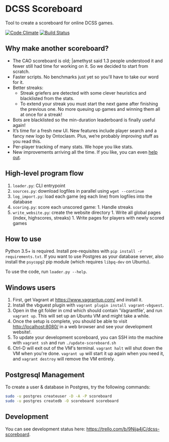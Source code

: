 # DCSS Scoreboard

Tool to create a scoreboard for online DCSS games.

[![Code Climate](https://codeclimate.com/github/zxc23/dcss-scoreboard/badges/gpa.svg)](https://codeclimate.com/github/zxc23/dcss-scoreboard)
[![Build Status](https://travis-ci.org/zxc23/dcss-scoreboard.svg?branch=master)](https://travis-ci.org/zxc23/dcss-scoreboard)

## Why make another scoreboard?

- The CAO scoreboard is old; |amethyst said 1.3 people understood it and fewer still had time for working on it. So we decided to start from scratch.
- Faster scripts. No benchmarks just yet so you'll have to take our word for it.
- Better streaks:
  - Streak griefers are detected with some clever heuristics and blacklisted from the stats.
  - To extend your streak you must start the next game after finishing the previous one. No more queuing up games and winning them all at once for a streak!
- Bots are blacklisted so the min-duration leaderboard is finally useful again!
- It’s time for a fresh new UI. New features include player search and a fancy new logo by Ontoclasm. Plus, we’re probably improving stuff as you read this.
- Per-player tracking of many stats. We hope you like stats.
- New improvements arriving all the time. If you like, you can even [help out](https://github.com/zxc23/dcss-scoreboard).

## High-level program flow

1. `loader.py`: CLI entrypoint
  1. `sources.py`: download logfiles in parallel using `wget --continue`
  1. `log_import.py`: load each game (eg each line) from logfiles into the database
  1. `scoring.py`: score each unscored game:
    1. Handle streaks
  1. `write_website.py`: create the website directory
    1. Write all global pages (index, highscores, streaks)
    1. Write pages for players with newly scored games

## How to use

Python 3.5+ is required. Install pre-requisites with `pip install -r requirements.txt`. If you want to use Postgres as your database server, also install the `psycopg2` pip module (which requires `libpq-dev` on Ubuntu).

To use the code, run `loader.py --help`.

## Windows users

1. First, get Vagrant at <https://www.vagrantup.com/> and install it.
1. Install the vbguest plugin with `vagrant plugin install vagrant-vbguest`.
1. Open in the git folder in cmd which should contain 'Vagrantfile', and run `vagrant up`. This will set up an Ubuntu VM and might take a while.
1. Once the setup is complete, you should be able to visit <http://localhost:8080/> in a web browser and see your development website!.
1. To update your development scoreboard, you can SSH into the machine with `vagrant ssh` and run `./update-scoreboard.sh`
1. Ctrl-D will exit out of the VM's terminal. `vagrant halt` will shut down the VM when you're done. `vagrant up` will start it up again when you need it, and `vagrant destroy` will remove the VM entirely.

## Postgresql Management

To create a user & database in Postgres, try the following commands:

```bash
sudo -u postgres createuser -D -A -P scoreboard
sudo -u postgres createdb -O scoreboard scoreboard
```

## Development

You can see development status here: <https://trello.com/b/9Nija4jC/dcss-scoreboard>.
